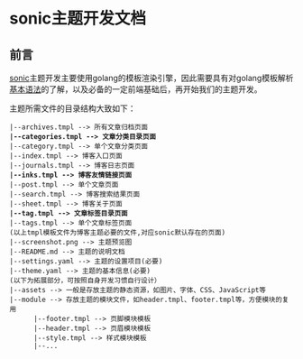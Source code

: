 # sonic主题开发文档

## 前言

[sonic](https://github.com/go-sonic/sonic)主题开发主要使用golang的模板渲染引擎，因此需要具有对golang模板解析[基本语法](https://pkg.go.dev/html/template)的了解，以及必备的一定前端基础后，再开始我们的主题开发。



主题所需文件的目录结构大致如下：

<pre><code>|--archives.tmpl --> 所有文章归档页面
<strong>|--categories.tmpl --> 文章分类目录页面
</strong>|--category.tmpl --> 单个文章分类页面
|--index.tmpl --> 博客入口页面
|--journals.tmpl --> 博客日志页面
<strong>|--inks.tmpl --> 博客友情链接页面
</strong>|--post.tmpl --> 单个文章页面
|--search.tmpl --> 博客搜索结果页面
|--sheet.tmpl --> 博客关于页面
<strong>|--tag.tmpl --> 文章标签目录页面
</strong>|--tags.tmpl --> 单个文章标签页面
(以上tmpl模板文件为博客主题必要的文件,对应sonic默认存在的页面)
|--screenshot.png --> 主题预览图  
|--README.md --> 主题的说明文档  
|--settings.yaml --> 主题的设置项目(必要)  
|--theme.yaml --> 主题的基本信息(必要)
(以下为拓展部分，可按照自身开发习惯自行设计）
|--assets --> 一般是存放主题的静态资源，如图片、字体、CSS、JavaScript等  
|--module --> 存放主题的模块文件，如header.tmpl、footer.tmpl等，方便模块的复用  
      |--footer.tmpl --> 页脚模块模板  
      |--header.tmpl --> 页眉模块模板  
      |--style.tmpl --> 样式模块模板  
      |--...  
</code></pre>
